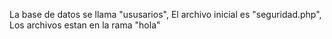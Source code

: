 La base de datos se llama "ususarios",
El archivo inicial es "seguridad.php",
Los archivos estan en la rama "hola"
